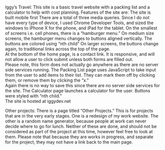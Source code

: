 Iggy’s Travel:
This site is a basic travel website with a packing list and a calculator to help with cost planning.  Features of the site are:
The site is built mobile first
There are a total of three media queries. 
Since I do not have every type of device, I used Chrome Developer Tools, and sized the windows to iPhone X for the phone, and iPad for the tablet. 
On the smallest of screens i.e. cell phones, there  is a “hamburger menu.”
On medium size screens, the hamburger menu changes to buttons aligned vertically.
The buttons are colored using “nth child”
On larger screens, the buttons change again, to traditional links across the top of the page.  
At the bottom of the home page, is a contact link.  It is responsive, and will not allow a user to click submit unless both forms are filled out.  
Please note, this form does not actually go anywhere as there are no server side services running.
The Packing List page uses JavaScript to take input from the user to add items to their list.  They can mark them off by clicking them, or remove them by clicking the “x.”  
Again there is no way to save this since there are no server side services for the site.
The Calculator page launches a calculator for the user.  Buttons were styled with “nth child.”  
The site is hosted at iggydev.net

Other projects:
There is a page titled “Other Projects.”  This is for projects that are in the very early stages.  One is a redesign of my work website.  The other is a random name generator, because people at work can never decide where to go for lunch.  Neither of these are done, and should not be considered as part of the project at this time, however feel free to look at them.  Please note that because they are works in progress, and separate for the project, they may not have a link back to the main page.  
